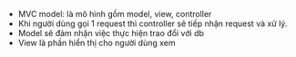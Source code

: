 - MVC model: là mô hình gồm model, view, controller
- Khi người dùng gọi 1 request thì controller sẽ tiếp nhận request và xử lý.
- Model sẽ đảm nhận việc thực hiện trao đổi với db
- View là phần hiển thị cho người dùng xem